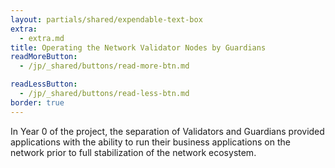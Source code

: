 ```yaml
---
layout: partials/shared/expendable-text-box
extra:
  - extra.md
title: Operating the Network Validator Nodes by Guardians
readMoreButton:
  - /jp/_shared/buttons/read-more-btn.md

readLessButton:
  - /jp/_shared/buttons/read-less-btn.md
border: true
---
```


In Year 0 of the project, the separation of Validators and Guardians provided applications with the ability to run their business applications on the network prior to full stabilization of the network ecosystem.
